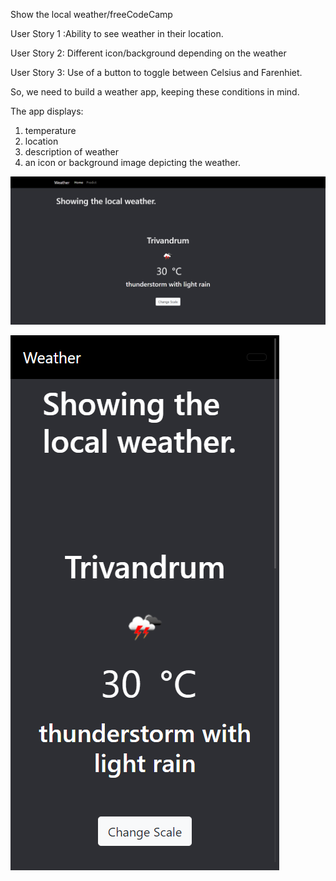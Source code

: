Show the local weather/freeCodeCamp

User Story 1 :Ability to see weather in their location.

User Story 2: Different icon/background depending on the weather

User Story 3: Use of a button to toggle between Celsius and Farenhiet.

So, we need to build a weather app, keeping these conditions in mind.

The app displays:

1) temperature
2) location
3) description of weather
4) an icon or background image depicting the weather.

![Alt text](/screencapture-localhost-3000-2020-05-08-16_23_01.png?raw=true "Application in large screen")

![Alt text](/screencapture-localhost-3000-2020-05-08-16_23_30.png?raw=true "Application in Mobile screen")
